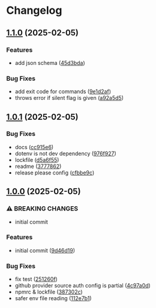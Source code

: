 # Changelog

## [1.1.0](https://github.com/ldm-org/ldm/compare/loose-dependency-manager-v1.0.1...loose-dependency-manager-v1.1.0) (2025-02-05)


### Features

* add json schema ([45d3bda](https://github.com/ldm-org/ldm/commit/45d3bdae0e6ccd6c7b316a777d4b65f43971ebbe))


### Bug Fixes

* add exit code for commands ([9e1d2af](https://github.com/ldm-org/ldm/commit/9e1d2afd167a8ecef06e06949334818666516607))
* throws error if silent flag is given ([a92a5d5](https://github.com/ldm-org/ldm/commit/a92a5d5513219635dd7c940c4055adbd15782599))

## [1.0.1](https://github.com/ldm-org/ldm/compare/loose-dependency-manager-v1.0.0...loose-dependency-manager-v1.0.1) (2025-02-05)


### Bug Fixes

* docs ([cc915e6](https://github.com/ldm-org/ldm/commit/cc915e65baef609922befe3ce6b82f563e52936c))
* dotenv is not dev dependency ([976f927](https://github.com/ldm-org/ldm/commit/976f927198d1f51af50333a195f66754eead0328))
* lockfile ([d5a6f55](https://github.com/ldm-org/ldm/commit/d5a6f558a88e230c2b95aa1ebf387e38927924fa))
* readme ([3777862](https://github.com/ldm-org/ldm/commit/3777862dac93a64556e9d2e9e98692597818de60))
* release please config ([cfbbe9c](https://github.com/ldm-org/ldm/commit/cfbbe9c9db851bfcfa276c6d23f36b73fc953e2d))

## [1.0.0](https://github.com/ldm-org/ldm/compare/loose-dependency-manager-v0.0.1...loose-dependency-manager-v1.0.0) (2025-02-05)


### ⚠ BREAKING CHANGES

* initial commit

### Features

* initial commit ([9d46d19](https://github.com/ldm-org/ldm/commit/9d46d1999d2e1a1ce78f78a151fca55a358fc859))


### Bug Fixes

* fix test ([251260f](https://github.com/ldm-org/ldm/commit/251260f0319019aebfa26e44584be67bb2dc6f2a))
* github provider source auth config is partial ([4c97a0d](https://github.com/ldm-org/ldm/commit/4c97a0d600f45f0c3f51a56ad99c8eae6006a5db))
* npmrc & lockfile ([387302c](https://github.com/ldm-org/ldm/commit/387302c7ea9cbce98421ac0bec16054fc51f277f))
* safer env file reading ([112e7b1](https://github.com/ldm-org/ldm/commit/112e7b156c634b8346224cf827e4319763174723))
